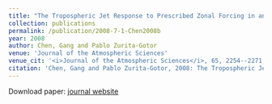 ```yaml
---
title: "The Tropospheric Jet Response to Prescribed Zonal Forcing in an Idealized Atmospheric Model"
collection: publications
permalink: /publication/2008-7-1-Chen2008b
year: 2008
author: Chen, Gang and Pablo Zurita-Gotor
venue: 'Journal of the Atmospheric Sciences'
venue_cit: '<i>Journal of the Atmospheric Sciences</i>, 65, 2254--2271, doi:10.1175/2007JAS2589.1.'
citation: 'Chen, Gang and Pablo Zurita-Gotor, 2008: The Tropospheric Jet Response to Prescribed Zonal Forcing in an Idealized Atmospheric Model, <i>Journal of the Atmospheric Sciences</i>, 65, 2254--2271, doi:10.1175/2007JAS2589.1.'
---
```

Download paper: [journal website](http://journals.ametsoc.org/doi/abs/10.1175/2007JAS2589.1)
